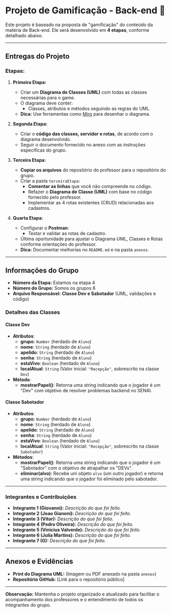 # Projeto de Gamificação - Back-end 🎉

Este projeto é baseado na proposta de "gamificação" do conteúdo da matéria de Back-end. Ele será desenvolvido em **4 etapas**, conforme detalhado abaixo.

---

## Entregas do Projeto

### Etapas:

1. **Primeira Etapa:**
   - Criar um **Diagrama de Classes (UML)** com todas as classes necessárias para o game.  
   - O diagrama deve conter:
     - Classes, atributos e métodos seguindo as regras do UML.
   - **Dica:** Use ferramentas como [Miro](https://miro.com/) para desenhar o diagrama.

2. **Segunda Etapa:**
   - Criar o **código das classes, servidor e rotas**, de acordo com o diagrama desenvolvido.
   - Seguir o documento fornecido no anexo com as instruções específicas do grupo.

3. **Terceira Etapa:**
   - **Copiar os arquivos** do repositório do professor para o repositório do grupo.
   - Criar a pasta `terceiraEtapa`:
     - **Comentar as linhas** que você não compreende no código.
     - Refazer o **Diagrama de Classe (UML)** com base no código fornecido pelo professor.
     - Implementar as 4 rotas existentes (CRUD) relacionadas aos cadastros.

4. **Quarta Etapa:**
   - Configurar o **Postman**:
     - Testar e validar as rotas de cadastro.
   - Última oportunidade para ajustar o Diagrama UML, Classes e Rotas conforme orientações do professor.
   - **Dica:** Documentar melhorias no `README.md` e na pasta `anexos`.

---

## Informações do Grupo

- **Número da Etapa:** Estamos na etapa 4  
- **Número do Grupo:** Somos os grupos 6
- **Arquivo Responsável:** **Classe Dev e Sabotador** (UML, validações e código)

### **Detalhes das Classes**

#### Classe **Dev**
- **Atributos**:
  - **grupo**: `Number` (herdado de `Aluno`)
  - **nome**: `String` (herdado de `Aluno`)
  - **apelido**: `String` (herdado de `Aluno`)
  - **senha**: `String` (herdado de `Aluno`)
  - **estaVivo**: `Boolean` (herdado de `Aluno`)
  - **localAtual**: `String` (Valor inicial: `"Recepção"`, sobrescrito na classe `Dev`)
- **Método**:
  - **mostrarPapel()**: Retorna uma string indicando que o jogador é um "Dev" com objetivo de resolver problemas backend no SENAI.

#### Classe **Sabotador**
- **Atributos**:
  - **grupo**: `Number` (herdado de `Aluno`)
  - **nome**: `String` (herdado de `Aluno`)
  - **apelido**: `String` (herdado de `Aluno`)
  - **senha**: `String` (herdado de `Aluno`)
  - **estaVivo**: `Boolean` (herdado de `Aluno`)
  - **localAtual**: `String` (Valor inicial: `"Recepção"`, sobrescrito na classe `Sabotador`)
- **Métodos**:
  - **mostrarPapel()**: Retorna uma string indicando que o jogador é um "Sabotador" com o objetivo de atrapalhar os "DEVs".
  - **eliminar(alvo)**: Recebe um objeto `alvo` (um outro jogador) e retorna uma string indicando que o jogador foi eliminado pelo sabotador.

---

### **Integrantes e Contribuições**

- **Integrante 1 (Giovanni):** _Descrição do que foi feito._  
- **Integrante 2 (Joao Gianoni):** _Descrição do que foi feito._  
- **Integrante 3 (Vitor):** _Descrição do que foi feito._  
- **Integrante 4 (Pedro Oliveira):** _Descrição do que foi feito._  
- **Integrante 5 (Vinicius Valverde):** _Descrição do que foi feito._  
- **Integrante 6 (Julia Martins):** _Descrição do que foi feito._  
- **Integrante 7 (G):** _Descrição do que foi feito._  

---

## Anexos e Evidências

- **Print do Diagrama UML:** (Imagem ou PDF anexado na pasta `anexos`)    
- **Repositório GitHub:** [Link para o repositório público]  

---

**Observação:** Mantenha o projeto organizado e atualizado para facilitar o acompanhamento dos professores e o entendimento de todos os integrantes do grupo.

